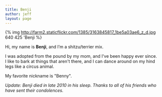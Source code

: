 ```yaml
---
title: Benji
author: jeff
layout: page
---
```


{% img http://farm2.staticflickr.com/1385/3163845817_1be5a03ae6_z_d.jpg 640 425 'Benji %}

Hi, my name is **Benji**, and I’m a shitzu/terrier mix.

I was adopted from the pound by my mom, and I've been happy ever since. I
like to bark at things that aren't there, and I can dance around on my hind
legs like a circus animal.

My favorite nickname is "Benny".

*Update: Benji died in late 2010 in his sleep. Thanks to all of his friends who have sent their condolences.*

